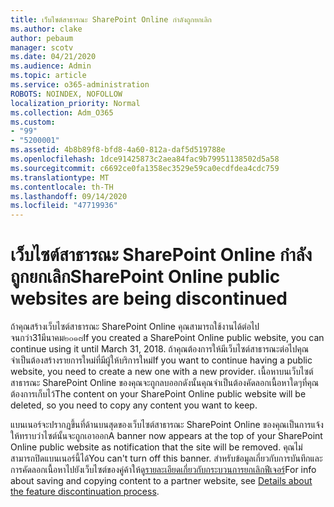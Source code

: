```yaml
---
title: เว็บไซต์สาธารณะ SharePoint Online กำลังถูกยกเลิก
ms.author: clake
author: pebaum
manager: scotv
ms.date: 04/21/2020
ms.audience: Admin
ms.topic: article
ms.service: o365-administration
ROBOTS: NOINDEX, NOFOLLOW
localization_priority: Normal
ms.collection: Adm_O365
ms.custom:
- "99"
- "5200001"
ms.assetid: 4b8b89f8-bfd8-4a60-812a-daf5d519788e
ms.openlocfilehash: 1dce91425873c2aea84fac9b79951138502d5a58
ms.sourcegitcommit: c6692ce0fa1358ec3529e59ca0ecdfdea4cdc759
ms.translationtype: MT
ms.contentlocale: th-TH
ms.lasthandoff: 09/14/2020
ms.locfileid: "47719936"
---
```

# <a name="sharepoint-online-public-websites-are-being-discontinued"></a><span data-ttu-id="0520e-102">เว็บไซต์สาธารณะ SharePoint Online กำลังถูกยกเลิก</span><span class="sxs-lookup"><span data-stu-id="0520e-102">SharePoint Online public websites are being discontinued</span></span>

<span data-ttu-id="0520e-103">ถ้าคุณสร้างเว็บไซต์สาธารณะ SharePoint Online คุณสามารถใช้งานได้ต่อไปจนกว่า31มีนาคม๒๐๑๘</span><span class="sxs-lookup"><span data-stu-id="0520e-103">If you created a SharePoint Online public website, you can continue using it until March 31, 2018.</span></span> <span data-ttu-id="0520e-104">ถ้าคุณต้องการให้มีเว็บไซต์สาธารณะต่อไปคุณจำเป็นต้องสร้างรายการใหม่ที่มีผู้ให้บริการใหม่</span><span class="sxs-lookup"><span data-stu-id="0520e-104">If you want to continue having a public website, you need to create a new one with a new provider.</span></span> <span data-ttu-id="0520e-105">เนื้อหาบนเว็บไซต์สาธารณะ SharePoint Online ของคุณจะถูกลบออกดังนั้นคุณจำเป็นต้องคัดลอกเนื้อหาใดๆที่คุณต้องการเก็บไว้</span><span class="sxs-lookup"><span data-stu-id="0520e-105">The content on your SharePoint Online public website will be deleted, so you need to copy any content you want to keep.</span></span>
  
<span data-ttu-id="0520e-106">แบนเนอร์จะปรากฏขึ้นที่ด้านบนสุดของเว็บไซต์สาธารณะ SharePoint Online ของคุณเป็นการแจ้งให้ทราบว่าไซต์นั้นจะถูกเอาออก</span><span class="sxs-lookup"><span data-stu-id="0520e-106">A banner now appears at the top of your SharePoint Online public website as notification that the site will be removed.</span></span> <span data-ttu-id="0520e-107">คุณไม่สามารถปิดแบนเนอร์นี้ได้</span><span class="sxs-lookup"><span data-stu-id="0520e-107">You can't turn off this banner.</span></span> <span data-ttu-id="0520e-108">สำหรับข้อมูลเกี่ยวกับการบันทึกและการคัดลอกเนื้อหาไปยังเว็บไซต์ของคู่ค้าให้ดู[รายละเอียดเกี่ยวกับกระบวนการยกเลิกฟีเจอร์](https://go.microsoft.com/fwlink/?linkid=866980)</span><span class="sxs-lookup"><span data-stu-id="0520e-108">For info about saving and copying content to a partner website, see [Details about the feature discontinuation process](https://go.microsoft.com/fwlink/?linkid=866980).</span></span>
  